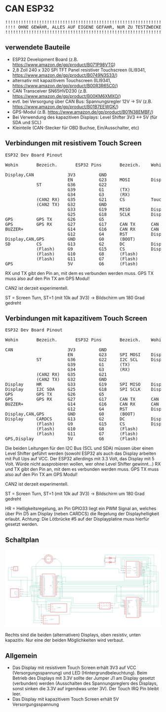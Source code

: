 # CAN ESP32

<pre>
!!!!!!!!!!!!!!!!!!!!!!!!!!!!!!!!!!!!!!!!!!!!!!!!!!!!!!!!!!!!!!!!!!
!!!! OHNE GEWÄHR, ALLES AUF EIGENE GEFAHR, NUR ZU TESTZWECKEN !!!!
!!!!!!!!!!!!!!!!!!!!!!!!!!!!!!!!!!!!!!!!!!!!!!!!!!!!!!!!!!!!!!!!!!
</pre>

## verwendete Bauteile

- ESP32 Development Board (z.B. https://www.amazon.de/gp/product/B071P98VTG)
- 2,8 Zoll 240 x 320 SPI TFT Panel resistiver Touchscreen (ILI9341, https://www.amazon.de/gp/product/B0749N3S33/)
- alternativ mit kapazitivem Touchscreen (ILI9341, https://www.amazon.de/gp/product/B00R3R65C0/)
- CAN Transceiver SN65HVD230 (z.B. https://www.amazon.de/gp/product/B00KM6XMXO/)
- evtl. bei Versorgung über CAN Bus: Spannungsregler 12V -> 5V (z.B. https://www.amazon.de/gp/product/B01B7EEWGK/)
- GPS-Modul (z.B. https://www.amazon.de/gp/product/B01N38EMBF/)
- Bei Verwendung des kapazitiven Displays: Level Shifter 3V3 <-> 5V (für SDA und SCL)
- Kleinteile (CAN-Stecker für OBD Buchse, Ein/Ausschalter, etc)

## Verbindungen mit resistivem Touch Screen
<pre>
ESP32 Dev Board Pinout

Wohin       Bezeich.       ESP32 Pins       Bezeich.    Wohin

Display,CAN             3V3         GND
                        EN          G23     MOSI        Display,Touch,SD
            ST          G36         G22
                        G39         G1      (TX)
                        G34         G3      (RX)
            (CAN2 RX)   G35         G21     CS          Touch
            (CAN2 TX)   G32         GND
                        G33         G19     MISO        Display,Touch,SD
                        G25         G18     SCLK        Display,Touch,SD
GPS         GPS TX      G26         G5 
GPS         GPS RX      G27         G17     CAN TX      CAN Bus
BUZZER+                 G14         G16     CAN RX      CAN Bus 
                        G12         G4      RST         Display
Display,CAN,GPS         GND         G0      (BOOT)
SD          CS          G13         G2      DC          Display
            (Flash)     G9          G15     CS          Display
            (Flash)     G10         G8      (Flash)
            (Flash)     G11         G7      (Flash)
GPS                     5V          G6      (Flash)
</pre>                    
RX und TX gibt den Pin an, mit dem es verbunden werden muss. GPS TX muss also auf den Pin
TX am GPS Modul! 

CAN2 ist derzeit experimentell. 

ST = Screen Turn, ST=1 (mit 10k auf 3V3) -> Bildschirm um 180 Grad gedreht

## Verbindungen mit kapazitivem Touch Screen
<pre>
ESP32 Dev Board Pinout

Wohin       Bezeich.       ESP32 Pins       Bezeich.    Wohin

CAN                     3V3         GND
                        EN          G23     SPI MOSI    Display
            ST          G36         G22     I2C SCL     Display
                        G39         G1      (TX)
                        G34         G3      (RX)
            (CAN2 RX)   G35         G21 
            (CAN2 TX)   G32         GND
Display     HR          G33         G19     SPI MISO    Display
Display     I2C SDA     G25         G18     SPI SCLK    Display
GPS         GPS TX      G26         G5
GPS         GPS RX      G27         G17     CAN TX      CAN Bus
BUZZER+                 G14         G16     CAN RX      CAN Bus 
                        G12         G4      RST         Display
Display,CAN,GPS         GND         G0      (BOOT)
Display     CARDCS      G13         G2      DC          Display
            (Flash)     G9          G15     CS          Display
            (Flash)     G10         G8      (Flash)
            (Flash)     G11         G7      (Flash)
GPS,Display             5V          G6      (Flash)
</pre>                    
Die beiden Leitungen für den I2C Bus (SCL und SDA) müssen über einen Level Shifter geführt 
werden (sowohl ESP32 als auch das Display arbeiten mit Pull Ups auf VCC. Der ESP32 allerdings 
mit 3.3 Volt, das Display mit 5 Volt. Würde nicht ausprobieren wollen, wer ohne Level Shifter gewinnt...)
RX und TX gibt den Pin an, mit dem es verbunden werden muss. GPS TX muss also auf den Pin
TX am GPS Modul! 

CAN2 ist derzeit experimentell. 

ST = Screen Turn, ST=1 (mit 10k auf 3V3) -> Bildschirm um 180 Grad gedreht

HR = Helligkeitsregelung, an Pin GPIO33 liegt ein PWM Signal an, welches über Pin D5 am Display
(neben CARDCS) die Regelung der Displayhelligkeit erlaubt. Achtung: Die Lötbrücke #5 auf der 
Displayplatine muss hierfür gesetzt werden.

## Schaltplan
![Schaltplan](Can-Display-v5.png)

Rechts sind die beiden (alternativen) Displays, oben resistiv, unten kapazitiv. Nur eine der beiden 
Möglichkeiten wird verbaut.
                    
## Allgemein
-  Das Display mit resistivem Touch Screen erhält 3V3 auf VCC (Versorgungsspannung) und LED (Hintergrundbeleuchtung). Beim Betrieb
des Displays mit 3.3V sollte der Jumper J1 am Display gesetzt (verbunden) werden (Ausschalten
des Spannungsreglers des Displays, sonst sinken die 3.3V auf irgendwas unter 3V). Der 
Touch IRQ Pin bleibt leer.
- Das Display mit kapazitivem Touch Screen erhält 5V Versorgungsspannung
